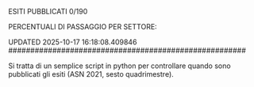ESITI PUBBLICATI 0/190 

PERCENTUALI DI PASSAGGIO PER SETTORE:

UPDATED 2025-10-17 16:18:08.409846
###################################################### 

Si tratta di un semplice script in python per controllare quando sono pubblicati gli esiti (ASN 2021, sesto quadrimestre).

